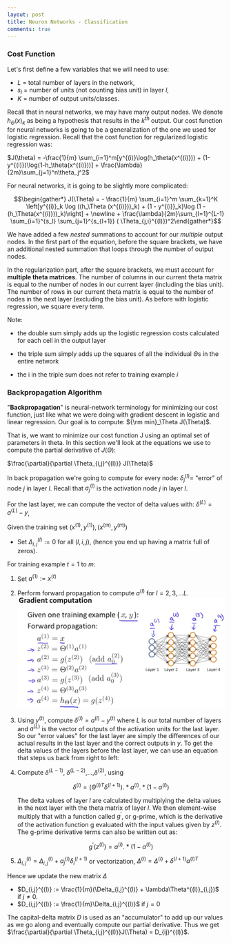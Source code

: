 ```yaml
---
layout: post
title: Neuron Networks - Classification
comments: true
---
```

### Cost Function

Let's first define a few variables that we will need to use:

- $L$ = total number of layers in the network,
- $s_l$ = number of units (not counting bias unit) in layer $l$,
- $K$ = number of output units/classes.

Recall that in neural networks, we may have many output nodes. We denote $h_\Theta(x)_k$ as being a hypothesis that results in the $k^{th}$ output. Our cost function for neural networks is going to be a generalization of the one we used for logistic regression. Recall that the cost function for regularized logistic regression was:

$J(\theta) = -\frac{1}{m} \sum_{i=1}^m[y^{(i)}\log(h_\theta(x^{(i)})) + (1-y^{(i)})\log(1-h_\theta(x^{(i)}))] + \frac{\lambda}{2m}\sum_{j=1}^n\theta_j^2$

For neural networks, it is going to be slightly more complicated:

$$\begin{gather*} J(\Theta) = - \frac{1}{m} \sum_{i=1}^m \sum_{k=1}^K \left[y^{(i)}_k \log ((h_\Theta (x^{(i)}))_k) + (1 - y^{(i)}_k)\log (1 - (h_\Theta(x^{(i)}))_k)\right] + \newline + \frac{\lambda}{2m}\sum_{l=1}^{L-1} \sum_{i=1}^{s_l} \sum_{j=1}^{s_{l+1}} ( \Theta_{j,i}^{(l)})^2\end{gather*}$$

We have added a few *nested* summations to account for our *multiple* output nodes. In the first part of the equation, before the square brackets, we have an additional nested summation that loops through the number of output nodes.

In the regularization part, after the square brackets, we must account for **multiple theta matrices**. The number of columns in our current theta matrix is equal to the number of nodes in our current layer (including the bias unit). The number of rows in our current theta matrix is equal to the number of nodes in the next layer (excluding the bias unit). As before with logistic regression, we square every term.

Note:

- the double sum simply adds up the logistic regression costs calculated for each cell in the output layer

- the triple sum simply adds up the squares of all the individual $\Theta$s in the entire network

- the i in the triple sum does not refer to training example $i$

### Backpropagation Algorithm

"**Backpropagation**" is neural-network terminology for minimizing our cost function, just like what we were doing with gradient descent in logistic and linear regression. Our goal is to compute: ${\rm min}_\Theta J(\Theta)$.

That is, we want to minimize our cost function J using an optimal set of parameters in theta. In this section we'll look at the equations we use to compute the partial derivative of $J(\Theta)$:

$\frac{\partial}{\partial \Theta_{i,j}^{(l)}} J(\Theta)$

In back propagation we're going to compute for every node: $\delta_j^{(l)} =$ "error" of node $j$ in layer $l$. Recall that $a_j^{(l)}$ is the activation node $j$ in layer $l$.

For the last layer, we can compute the vector of delta values with: $\delta^{(L)} = a^{(L)} - y$,


Given the training set ${(x^{(1)}, y^{(1)}), (x^{(m)}, y^{(m)})}$

* Set $\Delta_{i,j}^{(l)} := 0$ for all $(l, i, j)$, (hence you end up having a matrix full of zeros).

For training example $t = 1$ to $m$:
1. Set $a^{(1)} := x^{(t)}$
2. Perform forward propagation to compute $a^{(l)}$ for $l = 2, 3, ...L$.
		<img src="/assets/ml/gradient_comp.png" style="width:500px;">
3. Using $y^{(t)}$, compute $\delta^{(l)} = a^{(l)} - y^{(t)}$
where $L$ is our total number of layers and $a^{(L)}$ is the vector of outputs of the activation units for the last layer. So our "error values" for the last layer are simply the differences of our actual results in the last layer and the correct outputs in $y$. To get the delta values of the layers before the last layer, we can use an equation that steps us back from right to left:
4. Compute $\delta^{(L-1)}$, $\delta^{(L-2)}$,...,$\delta^{(2)}$, using

    $$\delta^{(l)} = (\Theta^{(l)T}\delta^{(l+1)}).* a^{(l)}.* (1-a^{(l)})$$

    The delta values of layer $l$ are calculated by multiplying the delta values in the next layer with the theta matrix of layer $l$. We then element-wise multiply that with a function called $g^{\prime}$, or g-prime, which is the derivative of the activation function g evaluated with the input values given by $z^{(l)}$. The g-prime derivative terms can also be written out as:

    $$g^{\prime}(z^{(l)}) = a^{(l)} .* (1 - a^{(l)})$$

5. $\Delta_{i,j}^{(l)} = \Delta_{i,j}^{(l)} + a_j^{(l)}\delta_i^{(l+1)}$ or vectorization, $\Delta^{(l)} = \Delta^{(l)} + \delta^{(l+1)}a^{(l)T}$

Hence we update the new matrix $\Delta$

* $D_{i,j}^{(l)} := \frac{1}{m}(\Delta_{i,j}^{(l)} + \lambda\Theta^{(l)}_{i,j})$ if $j \ne 0$.
* $D_{i,j}^{(l)} := \frac{1}{m}\Delta_{i,j}^{(l)}$ if $j = 0$

The capital-delta matrix $D$ is used as an "accumulator" to add up our values as we go along and eventually compute our partial derivative. Thus we get $\frac{\partial}{\partial \Theta_{i,j}^{(l)}}J(\Theta) = D_{ij}^{(l)}$.
